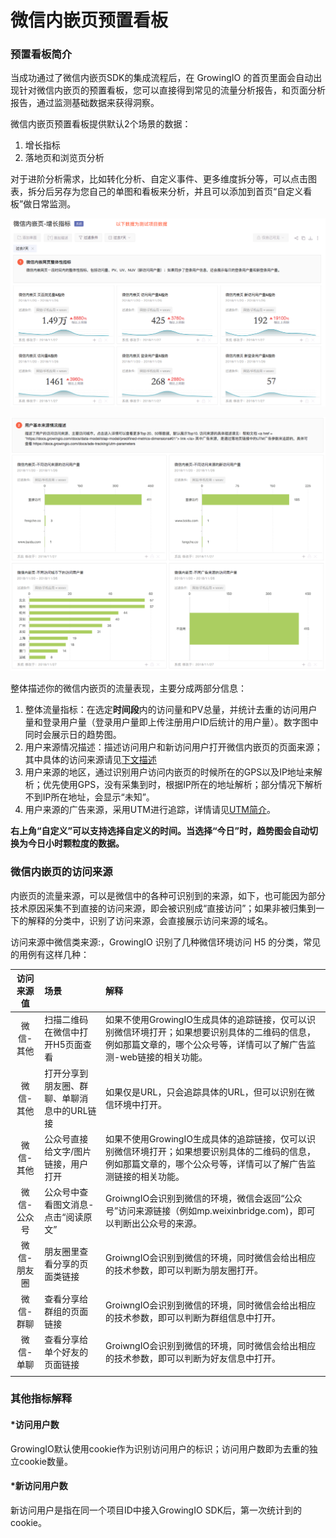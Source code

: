 # 微信内嵌页预置看板

### 预置看板简介

当成功通过了微信内嵌页SDK的集成流程后，在 GrowingIO 的首页里面会自动出现针对微信内嵌页的预置看板，您可以直接得到常见的流量分析报告，和页面分析报告，通过监测基础数据来获得洞察。

微信内嵌页预置看板提供默认2个场景的数据：

1. 增长指标
2. 落地页和浏览页分析

对于进阶分析需求，比如转化分析、自定义事件、更多维度拆分等，可以点击图表，拆分后另存为您自己的单图和看板来分析，并且可以添加到首页“自定义看板”做日常监测。

![&#x589E;&#x957F;&#x6307;&#x6807;&#x6570;&#x636E;-&#xFF08;&#x6D4B;&#x8BD5;&#x6570;&#x636E;&#xFF09;](../.gitbook/assets/image%20%28149%29.png)

![&#x7528;&#x6237;&#x6765;&#x6E90;&#x63CF;&#x8FF0;&#xFF08;&#x6D4B;&#x8BD5;&#x6570;&#x636E;&#xFF09;](../.gitbook/assets/image%20%2852%29.png)

整体描述你的微信内嵌页的流量表现，主要分成两部分信息：

1. 整体流量指标：在选定**时间段**内的访问量和PV总量，并统计去重的访问用户量和登录用户量（登录用户量即上传注册用户ID后统计的用户量）。数字图中同时会展示日的趋势图。
2. 用户来源情况描述：描述访问用户和新访问用户打开微信内嵌页的页面来源；其中具体的访问来源请见[下文描述](wei-xin-nei-qian-ye-yu-zhi-kan-ban.md#11-1)
3. 用户来源的地区，通过识别用户访问内嵌页的时候所在的GPS以及IP地址来解析；优先使用GPS，没有采集到时，根据IP所在的地址解析；部分情况下解析不到IP所在地址，会显示“未知”。
4. 用户来源的广告来源，采用UTM进行追踪，详情请见[UTM简介](../ads-tracking/utm-parameters.md)。

**右上角“自定义”可以支持选择自定义的时间。当选择“今日”时，趋势图会自动切换为今日小时颗粒度的数据。**

### 微信内嵌页的访问来源

内嵌页的流量来源，可以是微信中的各种可识别到的来源，如下，也可能因为部分技术原因采集不到直接的访问来源，即会被识别成“直接访问”；如果非被归集到一下的解释的分类中，识别了访问来源，会直接展示访问来源的域名。

访问来源中微信类来源:，GrowingIO 识别了几种微信环境访问 H5 的分类，常见的用例有这样几种：

| 访问来源值 | 场景 | 解释 |
| :---: | :--- | :--- |
|            微信-其他 | 扫描二维码在微信中打开H5页面查看 | 如果不使用GrowingIO生成具体的追踪链接，仅可以识别微信环境打开；如果想要识别具体的二维码的信息，例如那篇文章的，哪个公众号等，详情可以了解广告监测-web链接的相关功能。 |
| 微信-其他 | 打开分享到朋友圈、群聊、单聊消息中的URL链接 | 如果仅是URL，只会追踪具体的URL，但可以识别在微信环境中打开。 |
| 微信-其他 | 公众号直接给文字/图片链接，用户打开 | 如果不使用GrowingIO生成具体的追踪链接，仅可以识别微信环境打开；如果想要识别具体的二维码的信息，例如那篇文章的，哪个公众号等，详情可以了解广告监测链接的相关功能。 |
| 微信-公众号 | 公众号中查看图文消息-点击“阅读原文” | GroiwngIO会识别到微信的环境，微信会返回“公众号”访问来源链接（例如mp.weixinbridge.com\)，即可以判断出公众号的来源。 |
| 微信-朋友圈 | 朋友圈里查看分享的页面类链接 | GroiwngIO会识别到微信的环境，同时微信会给出相应的技术参数，即可以判断为朋友圈打开。 |
| 微信-群聊 | 查看分享给群组的页面链接 | GroiwngIO会识别到微信的环境，同时微信会给出相应的技术参数，即可以判断为群组信息中打开。 |
| 微信-单聊 | 查看分享给单个好友的页面链接 | GroiwngIO会识别到微信的环境，同时微信会给出相应的技术参数，即可以判断为好友信息中打开。 |
|  |  |  |

### 其他指标解释

#### \*访问用户数 <a id="fang-wen-yong-hu-shu"></a>

GrowingIO默认使用cookie作为识别访问用户的标识；访问用户数即为去重的独立cookie数量。

#### \*新访问用户数 <a id="xin-fang-wen-yong-hu-shu"></a>

新访问用户是指在同一个项目ID中接入GrowingIO SDK后，第一次统计到的cookie。

